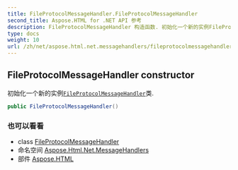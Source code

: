 ```yaml
---
title: FileProtocolMessageHandler.FileProtocolMessageHandler
second_title: Aspose.HTML for .NET API 参考
description: FileProtocolMessageHandler 构造函数. 初始化一个新的实例FileProtocolMessageHandler类.
type: docs
weight: 10
url: /zh/net/aspose.html.net.messagehandlers/fileprotocolmessagehandler/fileprotocolmessagehandler/
---
```

## FileProtocolMessageHandler constructor

初始化一个新的实例[`FileProtocolMessageHandler`](../)类.

```csharp
public FileProtocolMessageHandler()
```

### 也可以看看

* class [FileProtocolMessageHandler](../)
* 命名空间 [Aspose.Html.Net.MessageHandlers](../../fileprotocolmessagehandler/)
* 部件 [Aspose.HTML](../../../)


